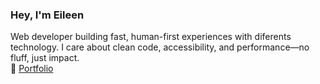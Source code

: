 ### Hey, I'm Eileen 
Web developer building fast, human-first experiences with diferents technology. I care about clean code, accessibility, and performance—no fluff, just impact.  
🔗 [Portfolio](https://reshadoyou.github.io/portfolio/)

